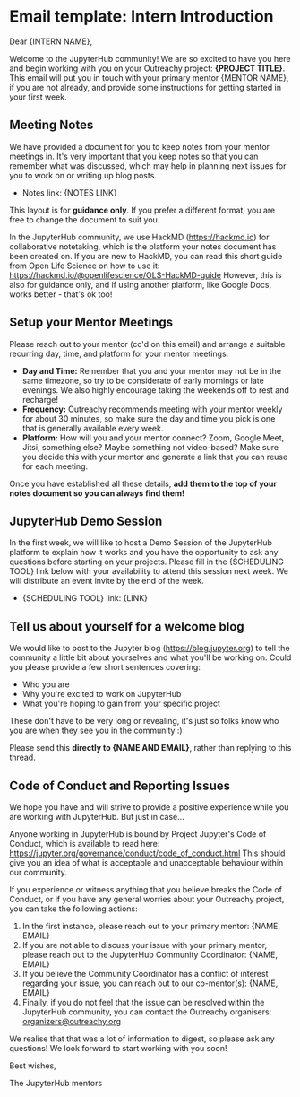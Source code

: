 # Email template: Intern Introduction

Dear {INTERN NAME},

Welcome to the JupyterHub community! We are so excited to have you here and begin
working with you on your Outreachy project: **{PROJECT TITLE}**. This email will
put you in touch with your primary mentor {MENTOR NAME}, if you are not already,
and provide some instructions for getting started in your first week.

## Meeting Notes

We have provided a document for you to keep notes from your mentor meetings in.
It's very important that you keep notes so that you can remember what was
discussed, which may help in planning next issues for you to work on or writing
up blog posts.

- Notes link: {NOTES LINK}

This layout is for **guidance only**. If you prefer a different format, you are
free to change the document to suit you.

In the JupyterHub community, we use HackMD (https://hackmd.io) for collaborative
notetaking, which is the platform your notes document has been created on. If
you are new to HackMD, you can read this short guide from Open Life Science on
how to use it: https://hackmd.io/@openlifescience/OLS-HackMD-guide However, this
is also for guidance only, and if using another platform, like Google Docs,
works better - that's ok too!

## Setup your Mentor Meetings

Please reach out to your mentor (cc'd on this email) and arrange a suitable
recurring day, time, and platform for your mentor meetings.

- **Day and Time:** Remember that you and your mentor may not be in the same
  timezone, so try to be considerate of early mornings or late evenings. We also
  highly encourage taking the weekends off to rest and recharge!
- **Frequency:** Outreachy recommends meeting with your mentor weekly for about
  30 minutes, so make sure the day and time you pick is one that is generally
  available every week.
- **Platform:** How will you and your mentor connect? Zoom, Google Meet, Jitsi,
  something else? Maybe something not video-based? Make sure you decide this
  with your mentor and generate a link that you can reuse for each meeting.

Once you have established all these details, **add them to the top of your notes
document so you can always find them!**

<!-- This section is optional depending on if someone is able to lead the demo -->

## JupyterHub Demo Session

In the first week, we will like to host a Demo Session of the JupyterHub platform
to explain how it works and you have the opportunity to ask any questions before
starting on your projects. Please fill in the {SCHEDULING TOOL} link below with your
availability to attend this session next week. We will distribute an event invite
by the end of the week.

- {SCHEDULING TOOL} link: {LINK}

## Tell us about yourself for a welcome blog

We would like to post to the Jupyter blog (https://blog.jupyter.org) to tell the
community a little bit about yourselves and what you'll be working on. Could you
please provide a few short sentences covering:

- Who you are
- Why you're excited to work on JupyterHub
- What you're hoping to gain from your specific project

These don't have to be very long or revealing, it's just so folks know who you
are when they see you in the community :)

Please send this **directly to {NAME AND EMAIL}**, rather than replying to this
thread.

## Code of Conduct and Reporting Issues

We hope you have and will strive to provide a positive experience while you are
working with JupyterHub. But just in case...

Anyone working in JupyterHub is bound by Project Jupyter's Code of Conduct, which
is available to read here: https://jupyter.org/governance/conduct/code_of_conduct.html
This should give you an idea of what is acceptable and unacceptable behaviour
within our community.

If you experience or witness anything that you believe breaks the Code of Conduct,
or if you have any general worries about your Outreachy project, you can take the
following actions:

1. In the first instance, please reach out to your primary mentor: {NAME, EMAIL}
2. If you are not able to discuss your issue with your primary mentor, please
   reach out to the JupyterHub Community Coordinator: {NAME, EMAIL}
3. If you believe the Community Coordinator has a conflict of interest regarding
   your issue, you can reach out to our co-mentor(s): {NAME, EMAIL}
4. Finally, if you do not feel that the issue can be resolved within the JupyterHub
   community, you can contact the Outreachy organisers: organizers@outreachy.org

We realise that that was a lot of information to digest, so please ask any
questions! We look forward to start working with you soon!

Best wishes,

The JupyterHub mentors
